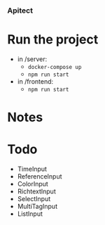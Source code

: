 ### Apitect

# Run the project

- in /server:
  - `docker-compose up`
  - `npm run start`
- in /frontend:
  - `npm run start`

# Notes

# Todo

- TimeInput
- ReferenceInput
- ColorInput
- RichtextInput
- SelectInput
- MultiTagInput
- ListInput

